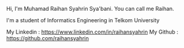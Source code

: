 Hi, I'm Muhamad Raihan Syahrin Sya'bani. You can call me Raihan.

I'm a student of Informatics Engineering in Telkom University

My Linkedin : https://www.linkedin.com/in/raihansyahrin
My Github   : https://github.com/raihansyahrin
